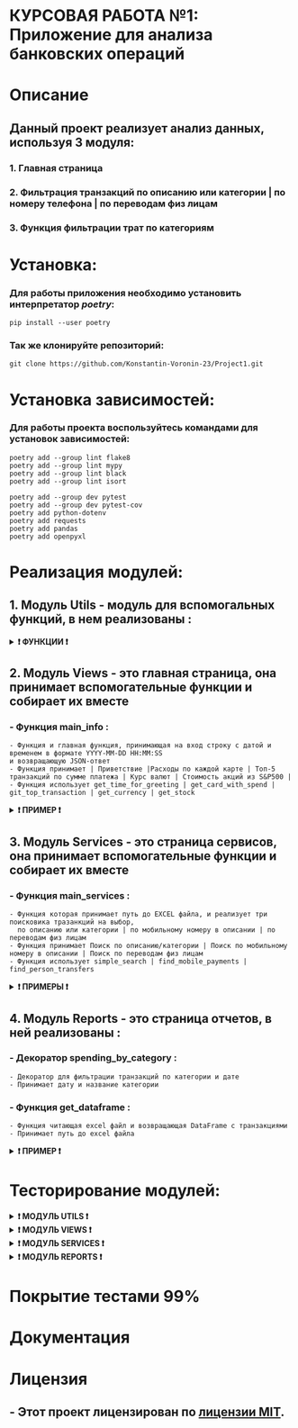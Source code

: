 # КУРСОВАЯ РАБОТА №1: Приложение для анализа банковских операций


# **Описание**

## Данный проект реализует анализ данных, используя 3 модуля:
### 1. Главная страница
### 2. Фильтрация транзакций по описанию или категории | по номеру телефона | по переводам физ лицам
### 3. Функция фильтрации трат по категориям


# **Установка**:

### Для работы приложения необходимо установить интерпретатор *poetry*:

```pip install --user poetry```

### Так же клонируйте репозиторий:

```git clone https://github.com/Konstantin-Voronin-23/Project1.git```


# **Установка зависимостей**:

### Для работы проекта воспользуйтесь командами для установок зависимостей:

```
poetry add --group lint flake8
poetry add --group lint mypy
poetry add --group lint black
poetry add --group lint isort

poetry add --group dev pytest
poetry add --group dev pytest-cov
poetry add python-dotenv
poetry add requests
poetry add pandas
poetry add openpyxl
```
# **Реализация модулей**:

## 1. Модуль Utils - модуль для вспомогальных функций, в нем реализованы :

<details>
<summary><b>❗ ФУНКЦИИ ❗</b></summary>

  ### - Функция get_time_for_greeting :
    - Функция возвращает приветствие «Доброе утро» / «Добрый день» / «Добрый вечер» / «Доброй ночи»
    в зависимости от текущего времени
  ### - Функция get_data_time :
    - Функция изменения формата даты и времени
  ### - Функция get_path_and_period :
    - Функция принимает путь к Excel файлу и список дат, и возвращает табилицу в заданном периоде
  ### - Функция get_card_with_spend :
    - Функция принимает DataFrame и возвращает список карт с расходами
  ### - Функция git_top_transaction :
    - Функция принимает DataFrame и возвращает топ-транзакций по сумме платежа
  ### - Функция get_currency :
    - Функция принимает на вход path_to_json и возвращает курс валют
  ### - Функция get_stock :
    - Функция принимает на вход path_to_json и возвращает курс акций
 ###  - Функция simple_search :
    - Простой поиск по описанию или категории
  ### - Функция find_mobile_payments :
    - Поиск транзакций с мобильными номерами в описании
  ### - Функция find_person_transfers :
    - Поиск переводов физическим лицам

</details>

## 2. Модуль Views - это главная страница, она принимает вспомогательные функции и собирает их вместе

### - Функция main_info :
    - Функция и главная функция, принимающая на вход строку с датой и временем в формате YYYY-MM-DD HH:MM:SS
    и возвращающую JSON-ответ
    - Функция принимает | Приветствие |Расходы по каждой карте | Топ-5 транзакций по сумме платежа | Курс валют | Стоимость акций из S&P500 |
    - Функция использует get_time_for_greeting | get_card_with_spend | git_top_transaction | get_currency | get_stock

<details>
<summary><b>❗ ПРИМЕР ❗</b></summary>

![Пример работы views, передав строку с датой](image/code-example-views_1.png)
![Пример работы views, передав строку с датой](image/code-example-views_2.png)

</details>

## 3. Модуль Services - это страница сервисов, она принимает вспомогательные функции и собирает их вместе

### - Функция main_services :
    - Функция которая принимает путь до EXCEL файла, и реализует три поисковика тразанкций на выбор,
      по описанию или категории | по мобильному номеру в описании | по переводам физ лицам
    - Функция принимает Поиск по описанию/категории | Поиск по мобильному номеру в описании | Поиск по переводам физ лицам
    - Функция использует simple_search | find_mobile_payments | find_person_transfers

<details>
<summary><b>❗ ПРИМЕРЫ ❗</b></summary>

![Пример работы services, с сортировкой по описанию/категории](image/code-example-services_1.png)
![Пример работы services, с сортировкой по номеру телефона](image/code-example-services_2.png)
![Пример работы services, с сортировкой по переводам физ лицам](image/code-example-services_3.png)

</details>

## 4. Модуль Reports - это страница отчетов, в ней реализованы :

### - Декоратор spending_by_category :
    - Декоратор для фильтрации транзакций по категории и дате
    - Принимает дату и название категории

### - Функция get_dataframe :
    - Функция читающая excel файл и возвращающая DataFrame с транзакциями
    - Принимает путь до excel файла

<details>
<summary><b>❗ ПРИМЕР ❗</b></summary>

![Пример работы views, передав строку с датой](image/code-example-reports.png)

</details>

# **Тесторирование модулей**:

<details>
<summary><b>❗ МОДУЛЬ UTILS ❗</b></summary>

### test_get_time_for_greeting
  - Тест проверяет корректность возвращаемого приветствия в зависимости от времени суток
### test_get_data_time
  - Тест проверяет корректность преобразования формата даты и времени,
        а также правильность вычисления начала месяца
### test_get_path_and_period
  - Тест проверяет корректность фильтрации данных по периоду дати правильность сортировки результатов
### test_get_card_with_spend
  - Тест проверяет корректность: |Фильтрации только расходных операций| Форматирования номеров карт
        | Расчет кэшбэка
### test_git_top_transaction
  - Тест проверяет: |Корректность выбора топ-N транзакций| Правильность сортировки по сумме (по убыванию)
        | Формат возвращаемых данных
### test_get_currency
  - Тест проверяет: | Корректность работы с API (запрос и обработка ответа)| Парсинг JSON файла с валютами
        | Формат возвращаемых данных
### test_get_stock
  - Тест проверяет: | Корректность работы с Twelve Data API| Парсинг JSON файла с акциями
        | Формат возвращаемых данных
### test_simple_search
  - Тест проверяет: | Поиск по описанию транзакции| Поиск по категории транзакции
        | Регистронезависимость поиска
### test_find_mobile_payments
  - Тест проверяет корректность поиска транзакций с номерами телефонов в описании.
        Должны находиться номера в различных форматах (+7, 8, 7)
### test_find_person_transfers
  - Тест проверяет корректность поиска переводов физическим лицам:
        1. Категория должна быть "Переводы"
        2. В описании должен быть шаблон имени (Фамилия И.О.)

</details>

<details>
<summary><b>❗ МОДУЛЬ VIEWS ❗</b></summary>

### test_main_info_basic
  - Тест на проверку корректности работы программы
### test_main_info_empty_data
  - Тест на проверку, что программа корректно отрабатывает если приняты пустые данные
### test_main_info_error
  - Тест отработки ошибок

</details>

<details>
<summary><b>❗ МОДУЛЬ SERVICES ❗</b></summary>

### test_main_services_choices
  - Параметризованный тест для проверки различных вариантов выбора пользователя
### simple_search_integration
  - Тест поиска по описанию
### test_main_services_with_patched_input
  - Тест с подменой пользовательского ввода
### test_invalid_choice
  - Тест обработки неверного выбора пользователя

</details>

<details>
<summary><b>❗ МОДУЛЬ REPORTS ❗</b></summary>

### test_spending_by_category_decorator
  - Тест для декоратора spending_by_category
### test_get_dataframe_error
  - Тест для обработки ошибок в get_dataframe
### test_spending_by_category_empty_df
  - Тест для пустого DataFrame
### test_spending_by_category_no_params
  - Тест для декоратора без параметров

</details>

# Покрытие тестами 99%

# Документация

# Лицензия

## - Этот проект лицензирован по [лицензии MIT](LICENSE).